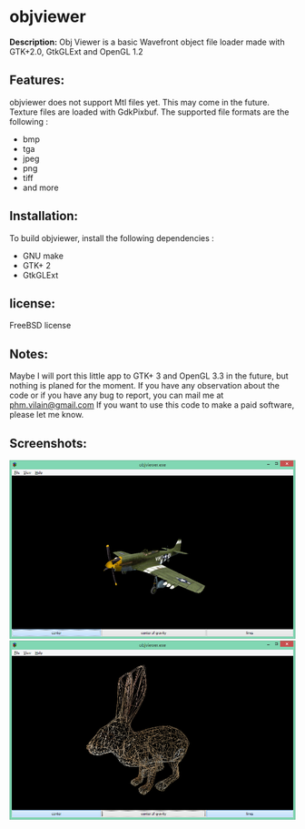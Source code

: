 # objviewer
**Description:**
Obj Viewer is a basic Wavefront object file loader made with GTK+2.0, GtkGLExt and OpenGL 1.2


## Features:
objviewer does not support Mtl files yet. This may come in the future.
Texture files are loaded with GdkPixbuf. The supported file formats are the following :
- bmp
- tga
- jpeg
- png
- tiff
- and more

## Installation:
To build objviewer, install the following dependencies :
- GNU make
- GTK+ 2
- GtkGLExt

## license:
FreeBSD license

## Notes:
Maybe I will port this little app to GTK+ 3 and OpenGL 3.3 in the future, but nothing is planed for the moment.
If you have any observation about the code or if you have any bug to report, you can mail me at phm.vilain@gmail.com
If you want to use this code to make a paid software, please let me know.

## Screenshots:
![objviewer screenshot](./screenshot1.png)
![objviewer screenshot](./screenshot2.png)
